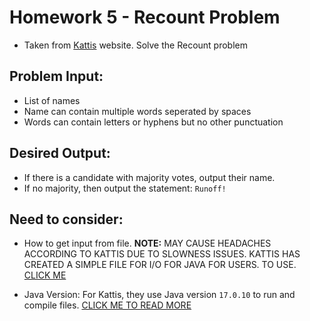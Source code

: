 # Homework 5 - Recount Problem 

- Taken from [Kattis](https://open.kattis.com/problems/recount) website. Solve the Recount problem
## Problem Input: 

- List of names 
- Name can contain multiple words seperated by spaces 
- Words can contain letters or hyphens but no other punctuation 

## Desired Output: 

- If there is a candidate with majority votes, output their name. 
- If no majority, then output the statement: `Runoff!`


## Need to consider: 

- How to get input from file. **NOTE:** MAY CAUSE HEADACHES ACCORDING TO KATTIS DUE TO SLOWNESS ISSUES. KATTIS HAS CREATED A SIMPLE FILE FOR I/O FOR JAVA FOR USERS.
TO USE. [CLICK ME](https://support.kattis.com/support/solutions/articles/79000122482-i-m-having-trouble-with-i-o-performance-what-can-i-do-about-it-)

- Java Version: For Kattis, they use Java version `17.0.10` to run and compile files. [CLICK ME TO READ MORE](https://open.kattis.com/languages/java)